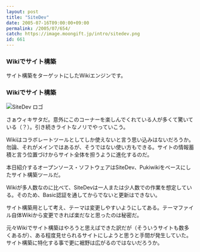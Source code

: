 ```yaml
---
layout: post
title: "SiteDev"
date: 2005-07-16T09:00:00+09:00
permalink: /2005/07/654/
catch: https://image.moongift.jp/intro/sitedev.png
id: 661
---
```

### Wikiでサイト構築
  
サイト構築をターゲットにしたWikiエンジンです。  
<!--more-->  

### Wikiでサイト構築
  

![SiteDev ロゴ](https://image.moongift.jp/intro/sitedev.png "SiteDev ロゴ")

  

さぁウィキサタだ。意外にこのコーナーを楽しんでくれている人が多くて驚いている（？）。引き続きライトなノリでやっていこう。

  

Wikiはコラボレートツールとしてしか使えないと言う思い込みはないだろうか。勿論、それがメインではあるが、そうではない使い方もできる。サイトの情報蓄積と言う位置づけからサイト全体を担うように進化するのだ。

  

本日紹介するオープンソース・ソフトウェアはSiteDev、Pukiwikiをベースにしたサイト構築ツールだ。

  

Wikiが多人数なのに比べて、SiteDevは一人または少人数での作業を想定している。そのため、Basic認証を通してからでないと更新はできない。

  

サイト構築用として考え、テーマは変更しやすいようにしてある。テーマファイル自体Wikiから変更できれば楽だなと思ったのは秘密だ。

  

元々Wikiでサイト構築はやろうと思えばできた訳だが（そういうサイトも数多くあるが）、ある程度見せられるサイトにしようと思うと手間が発生していた。サイト構築に特化する事で更に裾野は広がるのではないだろうか。


